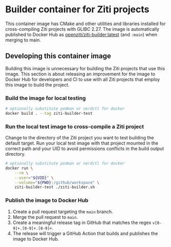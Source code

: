 # Builder container for Ziti projects

This container image has CMake and other utilities and libraries installed for
cross-compiling Ziti projects with GLIBC 2.27. The image is
automatically published to Docker Hub as
[openziti/ziti-builder:latest](https://hub.docker.com/r/openziti/ziti-builder) (and `:main`) when
merging to main.

## Developing this container image

Building this image is unnecessary for building the Ziti projects that use this
image. This section is about releasing an improvement for the image to Docker
Hub for developers and CI to use with all Ziti projects that employ this image
to build the project.

### Build the image for local testing

```bash
# optionally substitute podman or nerdctl for docker
docker build . --tag ziti-builder-test
```

### Run the local test image to cross-compile a Ziti project

Change to the directory of the Ziti project you want to test building the
default target. Run your local test image with that project mounted in the
correct path and your UID to avoid permissions conflicts in the build output
directory.

```bash
# optionally substitute podman or nerdctl for docker
docker run \
    --rm \
    --user="${UID}" \
    --volume="${PWD}:/github/workspace" \
    ziti-builder-test ./ziti-builder.sh
```

### Publish the image to Docker Hub

1. Create a pull request targeting the `main` branch.
1. Merge the pull request to `main`.
1. Create a meaningful release tag in GitHub that matches the regex `v[0-9]+.[0-9]+.[0-9]+`.
1. The release will trigger a GitHub Action that builds and publishes the image to Docker Hub.
